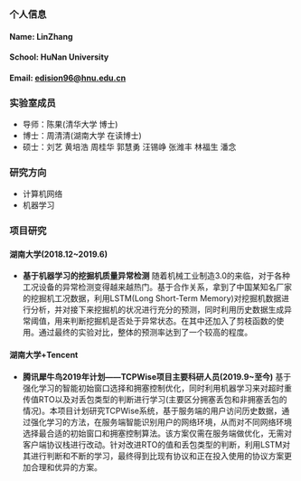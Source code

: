 ### 个人信息
#### Name: LinZhang
####
#### School: HuNan University
#### Email: edision96@hnu.edu.cn

### 实验室成员
- 导师：陈果(清华大学 博士)
- 博士：周清清(湖南大学 在读博士)
- 硕士：刘艺
       黄培浩
       周桂华
       郭慧勇
       汪锡峥
       张潍丰
       林福生
       潘念
### 研究方向
- 计算机网络
- 机器学习

### 项目研究
#### 湖南大学(2018.12~2019.6)
- **基于机器学习的挖掘机质量异常检测**
随着机械工业制造3.0的来临，对于各种工况设备的异常检测变得越来越热门。基于合作关系，拿到了中国某知名厂家的挖掘机工况数据，利用LSTM(Long Short-Term Memory)对挖掘机数据进行分析，并对接下来挖掘机的状况进行充分的预测，同时利用历史数据生成异常阈值，用来判断挖掘机是否处于异常状态。在其中还加入了剪枝函数的使用。通过最终的实验对比，整体的预测率达到了一个较高的程度。
#### 湖南大学+Tencent
- **腾讯犀牛鸟2019年计划——TCPWise项目主要科研人员(2019.9~至今)**
基于强化学习的智能初始窗口选择和拥塞控制优化，同时利用机器学习来对超时重传值RTO以及对丢包类型的判断进行学习(主要区分拥塞丢包和非拥塞丢包的情况)。本项目计划研究TCPWise系统，基于服务端的用户访问历史数据，通过强化学习的方法，在服务端智能识别用户的网络环境，从而对不同网络环境选择最合适的初始窗口和拥塞控制算法。该方案仅需在服务端做优化，无需对客户端协议栈进行改动。针对改进RTO的值和丢包类型的判断，利用LSTM对其进行判断和不断的学习，最终得到比现有协议和正在投入使用的协议方案更加合理和优异的方案。


